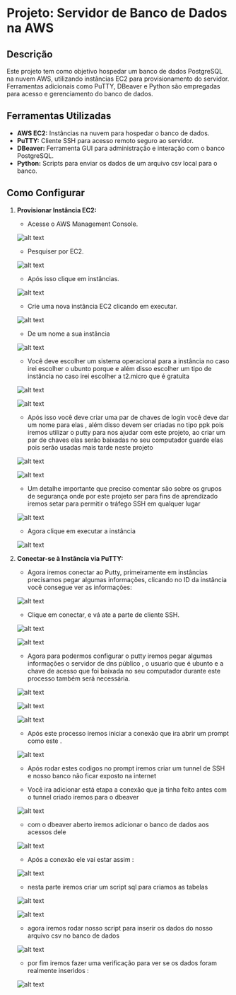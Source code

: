 # Projeto: Servidor de Banco de Dados na AWS

## Descrição
Este projeto tem como objetivo hospedar um banco de dados PostgreSQL na nuvem AWS, utilizando instâncias EC2 para provisionamento do servidor. Ferramentas adicionais como PuTTY, DBeaver e Python são empregadas para acesso e gerenciamento do banco de dados.

## Ferramentas Utilizadas
- **AWS EC2:** Instâncias na nuvem para hospedar o banco de dados.
- **PuTTY:** Cliente SSH para acesso remoto seguro ao servidor.
- **DBeaver:** Ferramenta GUI para administração e interação com o banco PostgreSQL.
- **Python:** Scripts para enviar os dados de um arquivo csv local para o banco.

## Como Configurar
1. **Provisionar Instância EC2:**
   - Acesse o AWS Management Console.

   ![alt text](image.png)


   - Pesquiser por EC2.

   ![alt text](image-1.png)


   - Após isso clique em instâncias.

   ![alt text](image-2.png)


   - Crie uma nova instância EC2 clicando em executar.

   ![alt text](image-3.png)


   - De um nome a sua instância

   ![alt text](image-4.png)

   - Você deve escolher um sistema operacional para a instância no caso irei escolher o ubunto porque e além disso escolher um tipo de instância no caso irei escolher a t2.micro que é gratuita

   ![alt text](image-5.png)


   ![alt text](image-6.png)


   - Após isso você deve criar uma par de chaves de login você deve dar um nome para elas , além disso devem ser criadas no tipo ppk pois iremos utilizar o putty para nos ajudar com este projeto, ao criar um par de chaves elas serão baixadas no seu computador guarde elas pois serão usadas mais tarde neste projeto

   ![alt text](image-7.png)

   ![alt text](image-8.png)


   - Um detalhe importante que preciso comentar são sobre os grupos de segurança onde por este projeto ser para fins de aprendizado iremos setar para permitir o tráfego SSH em qualquer lugar 

   ![alt text](image-9.png)


   - Agora clique em executar a instância

   ![alt text](image-11.png)




2. **Conectar-se à Instância via PuTTY:**
   - Agora iremos conectar ao Putty, primeiramente em instâncias precisamos pegar algumas informações, clicando no ID da instância você consegue ver as informações:

   ![alt text](image-13.png)


   - Clique em conectar, e vá ate a parte de cliente SSH.

   ![alt text](image-15.png)

   ![alt text](image-16.png)


   - Agora para podermos configurar o putty iremos pegar algumas informações o servidor de dns público , o usuario que é ubunto e a chave de acesso que foi baixada no seu computador durante este processo também será necessária.

   ![alt text](image-20.png)


   ![alt text](image-18.png)


   ![alt text](image-19.png)



   
   - Após este processo iremos iniciar a conexão que ira abrir um prompt como este .

   ![alt text](image-21.png)

   - Após rodar estes codigos no prompt iremos criar um tunnel de SSH e nosso banco não ficar exposto na internet 

   - Você ira adicionar está etapa a conexão que ja tinha feito antes com o tunnel criado iremos para o dbeaver

   ![alt text](image-23.png)

   - com o dbeaver aberto iremos adicionar o banco de dados aos acessos dele 

   ![alt text](image-24.png)

   - Após a conexão ele vai estar assim : 

   ![alt text](image-25.png)

   - nesta parte iremos criar um script sql para criamos as tabelas 

   ![alt text](image-26.png)

   ![alt text](img.png)

   - agora iremos rodar nosso script para inserir os dados do nosso arquivo csv no banco de dados 

   ![alt text](img-1.png)

   - por fim iremos fazer uma verificação para ver se os dados foram realmente inseridos : 

   ![alt text](img-2.png)

